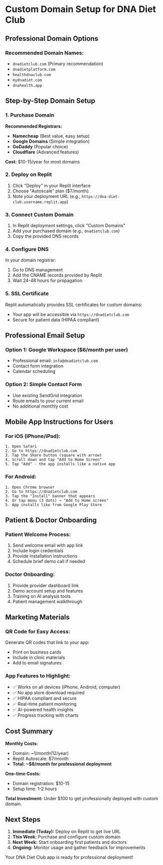 # Custom Domain Setup for DNA Diet Club

## Professional Domain Options

### Recommended Domain Names:
- `dnadietclub.com` (Primary recommendation)
- `dnadietplatform.com`
- `healthdnaclub.com`
- `mydnadiet.com`
- `dnahealth.app`

## Step-by-Step Domain Setup

### 1. Purchase Domain
**Recommended Registrars:**
- **Namecheap** (Best value, easy setup)
- **Google Domains** (Simple integration)
- **GoDaddy** (Popular choice)
- **Cloudflare** (Advanced features)

**Cost:** $10-15/year for most domains

### 2. Deploy on Replit
1. Click "Deploy" in your Replit interface
2. Choose "Autoscale" plan ($7/month)
3. Note your deployment URL (e.g., `https://dna-diet-club.username.replit.app`)

### 3. Connect Custom Domain
1. In Replit deployment settings, click "Custom Domains"
2. Add your purchased domain (e.g., `dnadietclub.com`)
3. Copy the provided DNS records

### 4. Configure DNS
In your domain registrar:
1. Go to DNS management
2. Add the CNAME records provided by Replit
3. Wait 24-48 hours for propagation

### 5. SSL Certificate
Replit automatically provides SSL certificates for custom domains:
- Your app will be accessible via `https://dnadietclub.com`
- Secure for patient data (HIPAA compliant)

## Professional Email Setup

### Option 1: Google Workspace ($6/month per user)
- Professional email: `info@dnadietclub.com`
- Contact form integration
- Calendar scheduling

### Option 2: Simple Contact Form
- Use existing SendGrid integration
- Route emails to your current email
- No additional monthly cost

## Mobile App Instructions for Users

### For iOS (iPhone/iPad):
```
1. Open Safari
2. Go to https://dnadietclub.com
3. Tap the Share button (square with arrow)
4. Scroll down and tap "Add to Home Screen"
5. Tap "Add" - the app installs like a native app
```

### For Android:
```
1. Open Chrome browser
2. Go to https://dnadietclub.com
3. Tap the "Install" banner that appears
4. Or tap menu (3 dots) → "Add to Home screen"
5. App installs like from Google Play Store
```

## Patient & Doctor Onboarding

### Patient Welcome Process:
1. Send welcome email with app link
2. Include login credentials
3. Provide installation instructions
4. Schedule brief demo call if needed

### Doctor Onboarding:
1. Provide provider dashboard link
2. Demo account setup and features
3. Training on AI analysis tools
4. Patient management walkthrough

## Marketing Materials

### QR Code for Easy Access:
Generate QR codes that link to your app:
- Print on business cards
- Include in clinic materials
- Add to email signatures

### App Features to Highlight:
- ✅ Works on all devices (iPhone, Android, computer)
- ✅ No app store download required
- ✅ HIPAA compliant and secure
- ✅ Real-time patient monitoring
- ✅ AI-powered health insights
- ✅ Progress tracking with charts

## Cost Summary

**Monthly Costs:**
- Domain: ~$1/month ($12/year)
- Replit Autoscale: $7/month
- **Total: ~$8/month for professional deployment**

**One-time Costs:**
- Domain registration: $10-15
- Setup time: 1-2 hours

**Total Investment:** Under $100 to get professionally deployed with custom domain.

## Next Steps

1. **Immediate (Today):** Deploy on Replit to get live URL
2. **This Week:** Purchase and configure custom domain
3. **Next Week:** Start onboarding first patients and doctors
4. **Ongoing:** Monitor usage and gather feedback for improvements

Your DNA Diet Club app is ready for professional deployment!